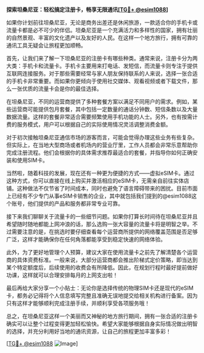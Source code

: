**探索坦桑尼亚：轻松搞定注册卡，畅享无限通讯[[TG💪+ @esim1088](https://t.me/s/esim1088)]**

如果你计划前往坦桑尼亚，无论是商务出差还是休闲旅游，一款适合你的手机卡或流量卡都是必不可少的伴侣。坦桑尼亚是一个充满活力和多样性的国家，拥有壮丽的自然景观、丰富的文化遗产以及友好的人民。在这样一个地方旅行，拥有可靠的通讯工具无疑会让旅程更加顺畅。

首先，让我们来了解一下坦桑尼亚的注册卡有哪些种类。通常来说，注册卡分为两大类：手机卡和流量卡。手机卡主要用来打电话、发短信，而流量卡则专注于提供互联网连接服务。对于那些需要经常与家人朋友保持联系的人来说，选择一张合适的手机卡非常重要。而如果你更倾向于使用社交媒体、观看视频或者下载文件，那么一张优质的流量卡会是你的最佳选择。

在坦桑尼亚，不同的运营商提供了多种套餐方案以满足不同用户的需求。例如，某些运营商可能提供包月套餐，其中包括一定数量的通话分钟数、短信条数以及大量数据流量。这样的套餐非常适合需要频繁使用手机功能的人士。另外，也有按需计费的服务模式，用户可以根据自己的实际使用情况灵活调整消费金额。

对于初次接触坦桑尼亚通信市场的游客而言，可能会觉得办理这些业务有些复杂。但实际上，在当地大型商场或者机场内的营业厅里，工作人员都会非常乐意帮助你完成注册流程。他们会根据你的具体需求推荐最适合的套餐，并指导你如何正确安装和使用SIM卡。

当然啦，随着科技的发展，现在还有一种更为便捷的方式——虚拟eSIM卡。通过这种方式，你可以直接在线上购买并激活相应的eSIM卡，无需亲自前往实体店铺。这种做法不仅节省了时间成本，同时也避免了语言障碍带来的困扰。目前市面上已经有不少专门从事eSIM卡销售的企业，其中就包括我们提到的@esim1088这个账号，他们提供的产品和服务都非常专业可靠。

接下来我们聊聊关于流量卡的一些细节问题。如果你打算长时间待在坦桑尼亚并且希望随时随地都能上网冲浪的话，那么选购一张大容量的流量卡将是明智之举。不过需要注意的是，在挑选时要仔细查看每个运营商所提供的网络覆盖范围是否足够广泛，这样才能确保你在任何角落都能享受到稳定快速的网络体验。

此外，为了更好地管理个人预算，建议大家在使用流量卡之前先了解清楚各个运营商的具体资费标准。一般来说，大部分运营商都会推出阶梯式定价策略，即当达到某个特定额度后，后续使用的收费会有所降低。因此，在规划行程时最好提前做好功课，这样就可以合理安排每月的上网支出啦！

最后再给大家分享一个小贴士：无论你是选择传统的物理SIM卡还是现代的eSIM卡，都务必记得将个人信息填写完整且准确无误地提交给相关机构进行备案。因为只有这样才能够顺利完成注册手续，并顺利享受各项服务哦！

总之，在坦桑尼亚这样一个美丽而又神秘的地方旅行期间，拥有一张合适的注册卡确实可以让整个过程变得更加轻松愉快。希望大家能够根据自身实际情况做出明智的选择，并充分利用好当地的通讯资源，让自己的旅程更加丰富多彩！

[[TG💪+ @esim1088](https://t.me/s/esim1088) ![Image](https://i.postimg.cc/4NQfJmqS/Snipaste-2025-05-13-00-14-12.png)]